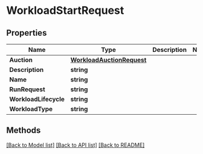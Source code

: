 # WorkloadStartRequest

## Properties

Name | Type | Description | Notes
------------ | ------------- | ------------- | -------------
**Auction** | [**WorkloadAuctionRequest**](WorkloadAuctionRequest.md) |  | 
**Description** | **string** |  | 
**Name** | **string** |  | 
**RunRequest** | **string** |  | 
**WorkloadLifecycle** | **string** |  | 
**WorkloadType** | **string** |  | 

## Methods


[[Back to Model list]](../README.md#documentation-for-models) [[Back to API list]](../README.md#documentation-for-api-endpoints) [[Back to README]](../README.md)


